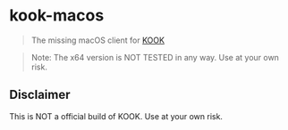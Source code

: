 <h1>kook-macos</h1>

> The missing macOS client for [KOOK](https://www.kookapp.cn/)

> Note: The x64 version is NOT TESTED in any way. Use at your own risk.

## Disclaimer
This is NOT a official build of KOOK. Use at your own risk.